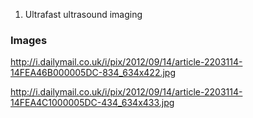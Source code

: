 1.  Ultrafast ultrasound imaging

### Images

<http://i.dailymail.co.uk/i/pix/2012/09/14/article-2203114-14FEA46B000005DC-834_634x422.jpg>

<http://i.dailymail.co.uk/i/pix/2012/09/14/article-2203114-14FEA4C1000005DC-434_634x433.jpg>
